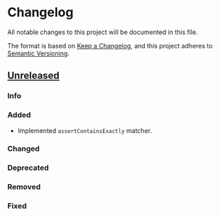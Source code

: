 # Changelog

All notable changes to this project will be documented in this file.

The format is based on [Keep a Changelog](https://keepachangelog.com/en/1.0.0/), and this project adheres
to [Semantic Versioning](https://semver.org/spec/v2.0.0.html).

## [Unreleased](https://github.com/Smartesting/assert-contain-exactly/compare/c4393ee46d72f17ef4fbe89ac6a17514138b1cd4...main)

### Info

### Added

- Implemented `assertContainsExactly` matcher.

### Changed

### Deprecated

### Removed

### Fixed
